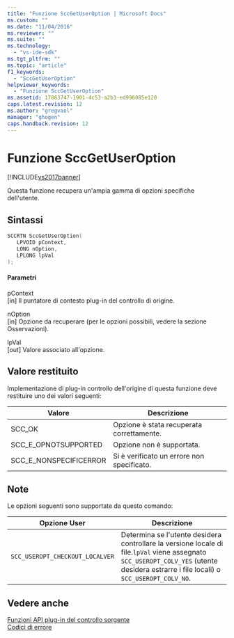 ```yaml
---
title: "Funzione SccGetUserOption | Microsoft Docs"
ms.custom: ""
ms.date: "11/04/2016"
ms.reviewer: ""
ms.suite: ""
ms.technology: 
  - "vs-ide-sdk"
ms.tgt_pltfrm: ""
ms.topic: "article"
f1_keywords: 
  - "SccGetUserOption"
helpviewer_keywords: 
  - "Funzione SccGetUserOption"
ms.assetid: 17863747-1901-4c53-a2b3-ed996085e120
caps.latest.revision: 12
ms.author: "gregvanl"
manager: "ghogen"
caps.handback.revision: 12
---
```

# Funzione SccGetUserOption
[!INCLUDE[vs2017banner](../code-quality/includes/vs2017banner.md)]

Questa funzione recupera un'ampia gamma di opzioni specifiche dell'utente.  
  
## Sintassi  
  
```cpp  
SCCRTN SccGetUserOption(  
   LPVOID pContext,  
   LONG nOption,  
   LPLONG lpVal  
);  
```  
  
#### Parametri  
 pContext  
 \[in\] Il puntatore di contesto plug\-in del controllo di origine.  
  
 nOption  
 \[in\] Opzione da recuperare \(per le opzioni possibili, vedere la sezione Osservazioni\).  
  
 lpVal  
 \[out\] Valore associato all'opzione.  
  
## Valore restituito  
 Implementazione di plug\-in controllo dell'origine di questa funzione deve restituire uno dei valori seguenti:  
  
|Valore|Descrizione|  
|------------|-----------------|  
|SCC\_OK|Opzione è stata recuperata correttamente.|  
|SCC\_E\_OPNOTSUPPORTED|Opzione non è supportata.|  
|SCC\_E\_NONSPECIFICERROR|Si è verificato un errore non specificato.|  
  
## Note  
 Le opzioni seguenti sono supportate da questo comando:  
  
|Opzione User|Descrizione|  
|------------------|-----------------|  
|`SCC_USEROPT_CHECKOUT_LOCALVER`|Determina se l'utente desidera controllare la versione locale di file.`lpVal` viene assegnato `SCC_USEROPT_COLV_YES` \(utente desidera estrarre i file locali\) o `SCC_USEROPT_COLV_NO`.|  
  
## Vedere anche  
 [Funzioni API plug\-in del controllo sorgente](../extensibility/source-control-plug-in-api-functions.md)   
 [Codici di errore](../extensibility/error-codes.md)